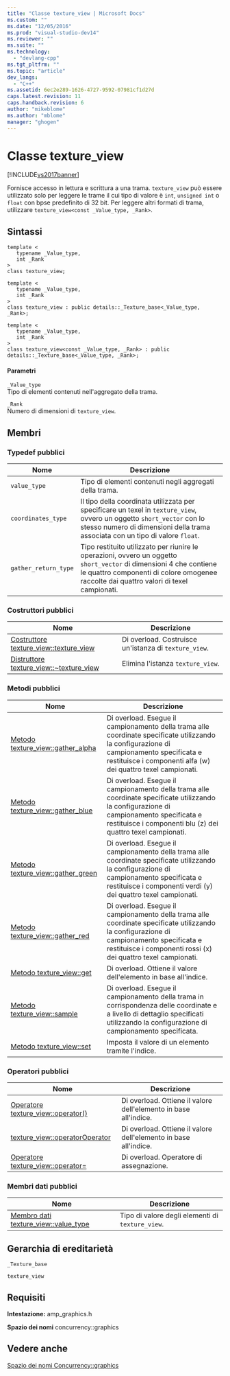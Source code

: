 ```yaml
---
title: "Classe texture_view | Microsoft Docs"
ms.custom: ""
ms.date: "12/05/2016"
ms.prod: "visual-studio-dev14"
ms.reviewer: ""
ms.suite: ""
ms.technology: 
  - "devlang-cpp"
ms.tgt_pltfrm: ""
ms.topic: "article"
dev_langs: 
  - "C++"
ms.assetid: 6ec2e289-1626-4727-9592-07981cf1d27d
caps.latest.revision: 11
caps.handback.revision: 6
author: "mikeblome"
ms.author: "mblome"
manager: "ghogen"
---
```

# Classe texture_view
[!INCLUDE[vs2017banner](../../../assembler/inline/includes/vs2017banner.md)]

Fornisce accesso in lettura e scrittura a una trama.  `texture_view` può essere utilizzato solo per leggere le trame il cui tipo di valore è `int`, `unsigned int` o `float` con bpse predefinito di 32 bit.  Per leggere altri formati di trama, utilizzare `texture_view<const _Value_type, _Rank>`.  
  
## Sintassi  
  
```  
template <  
   typename _Value_type,  
   int _Rank  
>  
class texture_view;  
  
template <  
   typename _Value_type,  
   int _Rank  
>  
class texture_view : public details::_Texture_base<_Value_type, _Rank>;  
  
template <  
   typename _Value_type,  
   int _Rank  
>  
class texture_view<const _Value_type, _Rank> : public details::_Texture_base<_Value_type, _Rank>;  
```  
  
#### Parametri  
 `_Value_type`  
 Tipo di elementi contenuti nell'aggregato della trama.  
  
 `_Rank`  
 Numero di dimensioni di `texture_view`.  
  
## Membri  
  
### Typedef pubblici  
  
|Nome|Descrizione|  
|----------|-----------------|  
|`value_type`|Tipo di elementi contenuti negli aggregati della trama.|  
|`coordinates_type`|Il tipo della coordinata utilizzata per specificare un texel in `texture_view`, ovvero un oggetto `short_vector` con lo stesso numero di dimensioni della trama associata con un tipo di valore `float`.|  
|`gather_return_type`|Tipo restituito utilizzato per riunire le operazioni, ovvero un oggetto `short_vector` di dimensioni 4 che contiene le quattro componenti di colore omogenee raccolte dai quattro valori di texel campionati.|  
  
### Costruttori pubblici  
  
|Nome|Descrizione|  
|----------|-----------------|  
|[Costruttore texture\_view::texture\_view](../Topic/texture_view::texture_view%20Constructor.md)|Di overload.  Costruisce un'istanza di `texture_view`.|  
|[Distruttore texture\_view::~texture\_view](../Topic/texture_view::~texture_view%20Destructor.md)|Elimina l'istanza `texture_view`.|  
  
### Metodi pubblici  
  
|Nome|Descrizione|  
|----------|-----------------|  
|[Metodo texture\_view::gather\_alpha](../Topic/texture_view::gather_alpha%20Method.md)|Di overload.  Esegue il campionamento della trama alle coordinate specificate utilizzando la configurazione di campionamento specificata e restituisce i componenti alfa \(w\) dei quattro texel campionati.|  
|[Metodo texture\_view::gather\_blue](../Topic/texture_view::gather_blue%20Method.md)|Di overload.  Esegue il campionamento della trama alle coordinate specificate utilizzando la configurazione di campionamento specificata e restituisce i componenti blu \(z\) dei quattro texel campionati.|  
|[Metodo texture\_view::gather\_green](../Topic/texture_view::gather_green%20Method.md)|Di overload.  Esegue il campionamento della trama alle coordinate specificate utilizzando la configurazione di campionamento specificata e restituisce i componenti verdi \(y\) dei quattro texel campionati.|  
|[Metodo texture\_view::gather\_red](../Topic/texture_view::gather_red%20Method.md)|Di overload.  Esegue il campionamento della trama alle coordinate specificate utilizzando la configurazione di campionamento specificata e restituisce i componenti rossi \(x\) dei quattro texel campionati.|  
|[Metodo texture\_view::get](../Topic/texture_view::get%20Method.md)|Di overload.  Ottiene il valore dell'elemento in base all'indice.|  
|[Metodo texture\_view::sample](../Topic/texture_view::sample%20Method.md)|Di overload.  Esegue il campionamento della trama in corrispondenza delle coordinate e a livello di dettaglio specificati utilizzando la configurazione di campionamento specificata.|  
|[Metodo texture\_view::set](../Topic/texture_view::set%20Method.md)|Imposta il valore di un elemento tramite l'indice.|  
  
### Operatori pubblici  
  
|Nome|Descrizione|  
|----------|-----------------|  
|[Operatore texture\_view::operator\(\)](../Topic/texture_view::operator\(\)%20Operator.md)|Di overload.  Ottiene il valore dell'elemento in base all'indice.|  
|[texture\_view::operatorOperator](../Topic/texture_view::operatorOperator.md)|Di overload.  Ottiene il valore dell'elemento in base all'indice.|  
|[Operatore texture\_view::operator\=](../Topic/texture_view::operator=%20Operator.md)|Di overload.  Operatore di assegnazione.|  
  
### Membri dati pubblici  
  
|Nome|Descrizione|  
|----------|-----------------|  
|[Membro dati texture\_view::value\_type](../Topic/texture_view::value_type%20Data%20Member.md)|Tipo di valore degli elementi di `texture_view`.|  
  
## Gerarchia di ereditarietà  
 `_Texture_base`  
  
 `texture_view`  
  
## Requisiti  
 **Intestazione:** amp\_graphics.h  
  
 **Spazio dei nomi** concurrency::graphics  
  
## Vedere anche  
 [Spazio dei nomi Concurrency::graphics](../../../parallel/amp/reference/concurrency-graphics-namespace.md)